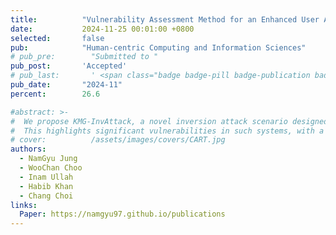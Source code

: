 ```yaml
---
title:          "Vulnerability Assessment Method for an Enhanced User Authentication System based on ECG in the Critical Infrastructure Environment"
date:           2024-11-25 00:01:00 +0800
selected:       false
pub:            "Human-centric Computing and Information Sciences"
# pub_pre:        "Submitted to "
pub_post:       'Accepted'
# pub_last:       ' <span class="badge badge-pill badge-publication badge-success">Spotlight</span>'
pub_date:       "2024-11"
percent:        26.6

#abstract: >-
#  We propose KMG-InvAttack, a novel inversion attack scenario designed for ECG-based user authentication systems, capable of extracting 40% of private ECG information using only public data in a black-box environment.
#  This highlights significant vulnerabilities in such systems, with a 43.4% higher extraction rate than existing baselines, underscoring the need for enhanced privacy protection.
# cover:          /assets/images/covers/CART.jpg
authors:
  - NamGyu Jung
  - WooChan Choo
  - Inam Ullah
  - Habib Khan
  - Chang Choi
links:
  Paper: https://namgyu97.github.io/publications
---
```


